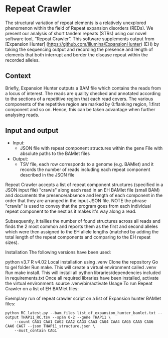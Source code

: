 # Repeat Crawler
The structural variation of repeat elements is a relatively unexplored phenomenon within the field of Repeat expansion disorders (REDs). We present our analysis of short tandem repeats (STRs) using our novel software tool, “Repeat Crawler”. This software supplements output from [Expansion Hunter] (https://github.com/Illumina/ExpansionHunter) (EH) by taking the sequencing output and recording the presence and length of elements that both interrupt and border the disease repeat within the recorded alleles.

## Context
Briefly, Expansion Hunter outputs a BAM file which contains the reads from a locus of interest. The reads are quality checked and annotated according to the sections of a repetitive region that each read covers. The various components of the repetitive region are marked by 0:flanking region, 1:first component and so on. Hence, this can be taken advantage when further analysing reads.

## Input and output
- Input:
    - JSON file with repeat component structures within the gene
File with absolute paths to the BAMlet files
- Output:
    - TSV file, each row corresponds to a genome (e.g. BAMlet) and it records the number of reads including each repeat component described in the JSON file


Repeat Crawler accepts a list of repeat component structures (specified in a JSON input file) "crawls" along each read in an EH BAMlet file (small BAM) and documents the presence/absence and length of each component in the order that they are arranged in the input JSON file. NOTE the phrase "crawls" is used to convey that the program goes from each individual repeat component to the next as it makes it's way along a read.

Subsequently, it tallies the number of found structures across all reads and finds the 2 most common and reports them as the first and second alleles which were then assigned to the EH allele lengths (matched by adding the total length of the repeat components and comparing to the EH repeat sizes).

Installation
The following versions have been used:

python v3.7
R v4.02
Local installation using .venv
Clone the repository
Go to gel folder
Run make. This will create a virtual environment called .venv
Run make install. This will install all python libraries/dependencies included in requirements.txt
Once all required libraries have been installed, activate the virtual environment:
source .venv/bin/activate
Usage
To run Repeat Crawler on a list of EH BAMlet files:

Exemplary run of repeat crawler script on a list of Expansion hunter BAMlet files:

```
python RC_latest.py --bam_files list_of_expansion_hunter_bamlet.txt --output THAP11_RC.tsv --span 0-2 --gene THAP11 \
    --count CAG1 CAA1 CAG2 CAA2 CAG3 CAA3 CAG4 CAA4 CAG5 CAA5 CAG6 CAA6 CAG7 --json THAP11_structure.json \
    --must_contain CAG1
```
